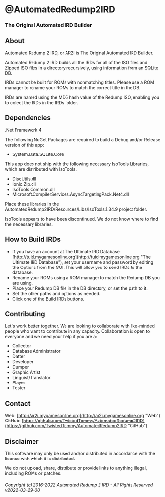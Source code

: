 # @AutomatedRedump2IRD
### The Original Automated IRD Builder
## About
Automated Redump 2 IRD, or AR2I is The Original Automated IRD Builder.  
  
Automated Redump 2 IRD builds all the IRDs for all of the ISO files and Zipped ISO files in a directory recursively, using information from an SQLite DB.  
  
IRDs cannot be built for ROMs with nonmatching titles. Please use a ROM manager to rename your ROMs to match the correct title in the DB.  
  
IRDs are named using the MD5 hash value of the Redump ISO, enabling you to colect the IRDs in the IRDs folder.
## Dependencies
.Net Framework 4  
  
The following NuGet Packages are required to build a Debug and/or Release version of this app:  
- System.Data.SQLite.Core
  
This app does not ship with the following necessary IsoTools Libraries, which are distributed with IsoTools.
- DiscUtils.dll
- Ionic.Zip.dll
- IsoTools.Common.dll
- Microsoft.CompilerServices.AsyncTargetingPack.Net4.dll
  
Place these libraries in the AutomatedRedump2IRD/Resources/Libs/IsoTools.1.34.9 project folder.  
  
IsoTools appears to have been discontinued. We do not know where to find the necessary libraries.  
## How to Build IRDs
- If you have an account at The Ultimate IRD Database [http://tuid.mygamesonline.org](http://tuid.mygamesonline.org "The Ultimate IRD Database"), set your username and password by editing the Options from the GUI. This will allow you to send IRDs to the database.
- Rename your ROMs using a ROM manager to match the Redump DB you are using.
- Place your Redump DB file in the DB directory, or set the path to it.
- Set the other paths and options as needed.
- Click one of the Build IRDs buttons.
## Contributing
Let's work better together. We are looking to collaborate with like-minded people who want to contribute in any capacity. Collaboration is open to everyone and we need your help if you are a:  
- Collector
- Database Administrator
- Datter
- Developer
- Dumper
- Graphic Artist
- Linguist/Translator
- Player
- Tester
## Contact
Web: [http://ar2i.mygamesonline.org](http://ar2i.mygamesonline.org "Web")  
GitHub: [https://github.com/TwistedTommy/AutomatedRedump2IRD](https://github.com/TwistedTommy/AutomatedRedump2IRD "GitHub")  
## Disclaimer
This software may only be used and/or distributed in accordance with the license with which it is distributed.  
  
We do not upload, share, distribute or provide links to anything illegal, including ROMs or patches.
###### Copyright (c) 2016-2022 Automated Redump 2 IRD - All Rights Reserved v2022-03-29-00
